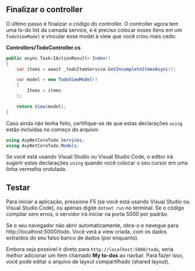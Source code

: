 ## Finalizar o controller
O último passo é finalizar o código do controller. O controller agora tem uma to-do list da camada service, e é preciso colocar esses itens em um `TodoViewModel` e vincular esse model à view que você criou mais cedo:

**Controllers/TodoController.cs**

```csharp
public async Task<IActionResult> Index()
{
    var items = await _todoItemService.GetIncompleteItemsAsync();

    var model = new TodoViewModel()
    {
        Items = items
    };

    return View(model);
}
```

Caso ainda não tenha feito, certifique-se de que estas declarações `using` estão incluídas no começo do arquivo:

```csharp
using AspNetCoreTodo.Services;
using AspNetCoreTodo.Models;
```

Se você está usando Visual Studio ou Visual Studio Code, o editor irá sugerir estas declarações `using` quando você colocar o seu cursor em uma linha vermelha ondulada.

## Testar
Para iniciar a aplicação, pressione F5 (se você está usando Visual Studio ou Visual Studio Code), ou apenas digite `dotnet run` no terminal. Se o código compilar sem erros, o servidor irá iniciar na porta 5000 por padrão.

Se o seu navegador não abrir automaticamente, obra-o e navegue para http://localhost:5000/todo. Você verá a view criada, com os dados extraídos do seu falso banco de dados (por enquanto).

Embora seja possível ir direto para `http://localhost:5000/todo`, seria melhor adicionar um item chamado **My to-dos** ao navbar. Para fazer isso, você pode editar o arquivo de layout compartilhado (shared layout).
